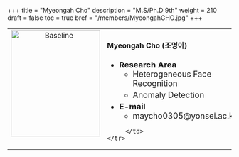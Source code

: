 +++
title = "Myeongah Cho"
description = "M.S/Ph.D 9th"
weight = 210
draft = false
toc = true
bref = "/members/MyeongahCHO.jpg"
+++

<table>
    <tr>
       <td width="280" align="center" valign="top">
          <img alt="Baseline" width="200px" height="240" src="/members/MyeongahCHO.jpg">
       </td>
       <td>
            <h4>Myeongah Cho (조명아)</h4>
            <ul class="member_info">
                <li style="font-size: 18px"><b>Research Area</b>
                    <ul class="interest">
                        <li style="margin-bottom: 5px">Heterogeneous Face Recognition</li>
                        <li style="margin-bottom: 5px">Anomaly Detection</li>
                    </ul>
                </li>
                <li style="font-size: 18px"><b>E-mail</b>
                    <ul>
                        <li style="margin-bottom: 5px">maycho0305@yonsei.ac.kr</li>
                    </ul>
                </li>
            </ul>
            
         </td>
    </tr>
</table>
